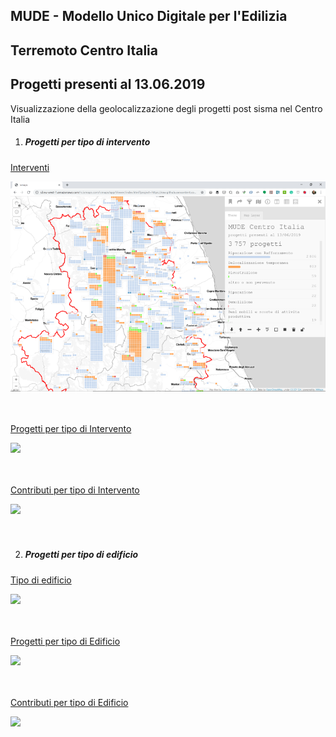 ## MUDE - Modello Unico Digitale per l'Edilizia

## Terremoto Centro Italia 

## Progetti presenti al 13.06.2019 

Visualizzazione della geolocalizzazione degli progetti post sisma nel Centro Italia



1. ##### Progetti per tipo di intervento

[Interventi](http://view.ixmaps.com?project=https://raw.githubusercontent.com/gjrichter/viz/master/MUDE/ixmaps_project_MUDE_Centro_Italia_progetti_per_intervento_torri.json)

<a href="http://view.ixmaps.com?project=https://raw.githubusercontent.com/gjrichter/viz/master/MUDE/ixmaps_project_MUDE_Centro_Italia_progetti_per_intervento_torri.json" >
<img src="ixmaps_project_MUDE_Centro_Italia_progetti_per_intervento_torri.png"></a>
<br><br><br>


[Progetti per tipo di Intervento](http://view.ixmaps.com?project=https://raw.githubusercontent.com/gjrichter/viz/master/MUDE/ixmaps_project_MUDE_Centro_Italia_progetti_per_intervento.json)

<a href="http://view.ixmaps.com?project=https://raw.githubusercontent.com/gjrichter/viz/master/MUDE/ixmaps_project_MUDE_Centro_Italia_progetti_per_intervento.json" >
<img src="https://raw.githubusercontent.com/gjrichter/viz/master/MUDE/ixmaps_project_MUDE_Centro_Italia_progetti_per_intervento.png"></a>
<br><br><br>


[Contributi per tipo di Intervento](http://view.ixmaps.com?project=https://raw.githubusercontent.com/gjrichter/viz/master/MUDE/ixmaps_project_MUDE_Centro_Italia_progetti_per_intervento_contributi.json)

<a href="http://view.ixmaps.com?project=https://raw.githubusercontent.com/gjrichter/viz/master/MUDE/ixmaps_project_MUDE_Centro_Italia_progetti_per_intervento_contributi.json" >
<img src="https://raw.githubusercontent.com/gjrichter/viz/master/MUDE/ixmaps_project_MUDE_Centro_Italia_progetti_per_intervento_contributi.png"></a>
<br><br><br>


2. ##### Progetti per tipo di edificio

[Tipo di edificio](http://view.ixmaps.com?project=https://raw.githubusercontent.com/gjrichter/viz/master/MUDE/ixmaps_project_MUDE_Centro_Italia_progetti_per_tipo_edificio_torri.json)

<a href="http://view.ixmaps.com?project=https://raw.githubusercontent.com/gjrichter/viz/master/MUDE/ixmaps_project_MUDE_Centro_Italia_progetti_per_tipo_edificio_torri.json" >
<img src="https://raw.githubusercontent.com/gjrichter/viz/master/MUDE/ixmaps_project_MUDE_Centro_Italia_progetti_per_tipo_edificio_torri.png"></a>
<br><br><br>


[Progetti per tipo di Edificio](http://view.ixmaps.com?project=https://raw.githubusercontent.com/gjrichter/viz/master/MUDE/ixmaps_project_MUDE_Centro_Italia_progetti_per_tipo_edificio_pie.json)

<a href="http://view.ixmaps.com?project=https://raw.githubusercontent.com/gjrichter/viz/master/MUDE/ixmaps_project_MUDE_Centro_Italia_progetti_per_tipo_edificio_pie.json" >
<img src="https://raw.githubusercontent.com/gjrichter/viz/master/MUDE/ixmaps_project_MUDE_Centro_Italia_progetti_per_tipo_edificio_pie.png"></a>
<br><br><br>


[Contributi per tipo di Edificio](http://view.ixmaps.com?project=https://raw.githubusercontent.com/gjrichter/viz/master/MUDE/ixmaps_project_MUDE_Centro_Italia_progetti_per_tipo_edificio_pie_contributi.json)

<a href="http://view.ixmaps.com?project=https://raw.githubusercontent.com/gjrichter/viz/master/MUDE/ixmaps_project_MUDE_Centro_Italia_progetti_per_tipo_edificio_pie_contributi.json" >
<img src="https://raw.githubusercontent.com/gjrichter/viz/master/MUDE/ixmaps_project_MUDE_Centro_Italia_progetti_per_tipo_edificio_pie_contributi.png"></a>
<br><br><br>







